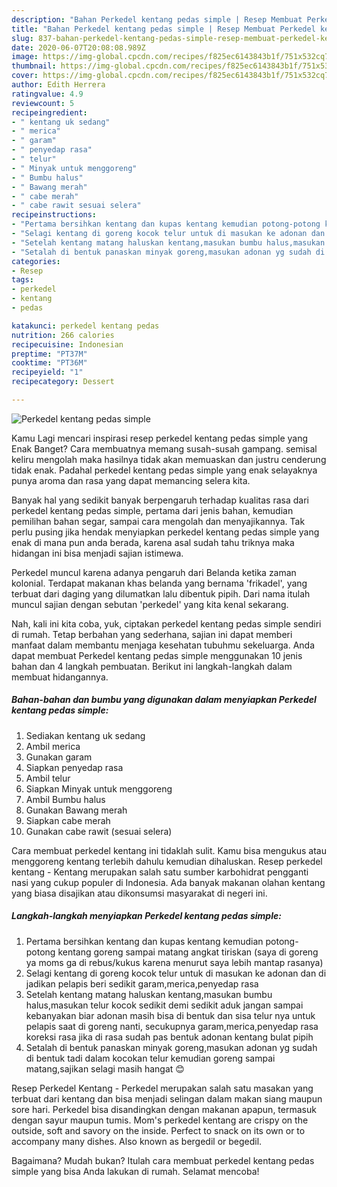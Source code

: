 ```yaml
---
description: "Bahan Perkedel kentang pedas simple | Resep Membuat Perkedel kentang pedas simple Yang Mudah Dan Praktis"
title: "Bahan Perkedel kentang pedas simple | Resep Membuat Perkedel kentang pedas simple Yang Mudah Dan Praktis"
slug: 837-bahan-perkedel-kentang-pedas-simple-resep-membuat-perkedel-kentang-pedas-simple-yang-mudah-dan-praktis
date: 2020-06-07T20:08:08.989Z
image: https://img-global.cpcdn.com/recipes/f825ec6143843b1f/751x532cq70/perkedel-kentang-pedas-simple-foto-resep-utama.jpg
thumbnail: https://img-global.cpcdn.com/recipes/f825ec6143843b1f/751x532cq70/perkedel-kentang-pedas-simple-foto-resep-utama.jpg
cover: https://img-global.cpcdn.com/recipes/f825ec6143843b1f/751x532cq70/perkedel-kentang-pedas-simple-foto-resep-utama.jpg
author: Edith Herrera
ratingvalue: 4.9
reviewcount: 5
recipeingredient:
- " kentang uk sedang"
- " merica"
- " garam"
- " penyedap rasa"
- " telur"
- " Minyak untuk menggoreng"
- " Bumbu halus"
- " Bawang merah"
- " cabe merah"
- " cabe rawit sesuai selera"
recipeinstructions:
- "Pertama bersihkan kentang dan kupas kentang kemudian potong-potong kentang goreng sampai matang angkat tiriskan (saya di goreng ya moms ga di rebus/kukus karena menurut saya lebih mantap rasanya)"
- "Selagi kentang di goreng kocok telur untuk di masukan ke adonan dan di jadikan pelapis beri sedikit garam,merica,penyedap rasa"
- "Setelah kentang matang haluskan kentang,masukan bumbu halus,masukan telur kocok sedikit demi sedikit aduk jangan sampai kebanyakan biar adonan masih bisa di bentuk dan sisa telur nya untuk pelapis saat di goreng nanti, secukupnya garam,merica,penyedap rasa koreksi rasa jika di rasa sudah pas bentuk adonan kentang bulat pipih"
- "Setalah di bentuk panaskan minyak goreng,masukan adonan yg sudah di bentuk tadi dalam kocokan telur kemudian goreng sampai matang,sajikan selagi masih hangat 😊"
categories:
- Resep
tags:
- perkedel
- kentang
- pedas

katakunci: perkedel kentang pedas 
nutrition: 266 calories
recipecuisine: Indonesian
preptime: "PT37M"
cooktime: "PT36M"
recipeyield: "1"
recipecategory: Dessert

---
```



![Perkedel kentang pedas simple](https://img-global.cpcdn.com/recipes/f825ec6143843b1f/751x532cq70/perkedel-kentang-pedas-simple-foto-resep-utama.jpg)

Kamu Lagi mencari inspirasi resep perkedel kentang pedas simple yang Enak Banget? Cara membuatnya memang susah-susah gampang. semisal keliru mengolah maka hasilnya tidak akan memuaskan dan justru cenderung tidak enak. Padahal perkedel kentang pedas simple yang enak selayaknya punya aroma dan rasa yang dapat memancing selera kita.

Banyak hal yang sedikit banyak berpengaruh terhadap kualitas rasa dari perkedel kentang pedas simple, pertama dari jenis bahan, kemudian pemilihan bahan segar, sampai cara mengolah dan menyajikannya. Tak perlu pusing jika hendak menyiapkan perkedel kentang pedas simple yang enak di mana pun anda berada, karena asal sudah tahu triknya maka hidangan ini bisa menjadi sajian istimewa.

Perkedel muncul karena adanya pengaruh dari Belanda ketika zaman kolonial. Terdapat makanan khas belanda yang bernama &#39;frikadel&#39;, yang terbuat dari daging yang dilumatkan lalu dibentuk pipih. Dari nama itulah muncul sajian dengan sebutan &#39;perkedel&#39; yang kita kenal sekarang.


Nah, kali ini kita coba, yuk, ciptakan perkedel kentang pedas simple sendiri di rumah. Tetap berbahan yang sederhana, sajian ini dapat memberi manfaat dalam membantu menjaga kesehatan tubuhmu sekeluarga. Anda dapat membuat Perkedel kentang pedas simple menggunakan 10 jenis bahan dan 4 langkah pembuatan. Berikut ini langkah-langkah dalam membuat hidangannya.

<!--inarticleads1-->

##### Bahan-bahan dan bumbu yang digunakan dalam menyiapkan Perkedel kentang pedas simple:

1. Sediakan  kentang uk sedang
1. Ambil  merica
1. Gunakan  garam
1. Siapkan  penyedap rasa
1. Ambil  telur
1. Siapkan  Minyak untuk menggoreng
1. Ambil  Bumbu halus
1. Gunakan  Bawang merah
1. Siapkan  cabe merah
1. Gunakan  cabe rawit (sesuai selera)


Cara membuat perkedel kentang ini tidaklah sulit. Kamu bisa mengukus atau menggoreng kentang terlebih dahulu kemudian dihaluskan. Resep perkedel kentang - Kentang merupakan salah satu sumber karbohidrat pengganti nasi yang cukup populer di Indonesia. Ada banyak makanan olahan kentang yang biasa disajikan atau dikonsumsi masyarakat di negeri ini. 

<!--inarticleads2-->

##### Langkah-langkah menyiapkan Perkedel kentang pedas simple:

1. Pertama bersihkan kentang dan kupas kentang kemudian potong-potong kentang goreng sampai matang angkat tiriskan (saya di goreng ya moms ga di rebus/kukus karena menurut saya lebih mantap rasanya)
1. Selagi kentang di goreng kocok telur untuk di masukan ke adonan dan di jadikan pelapis beri sedikit garam,merica,penyedap rasa
1. Setelah kentang matang haluskan kentang,masukan bumbu halus,masukan telur kocok sedikit demi sedikit aduk jangan sampai kebanyakan biar adonan masih bisa di bentuk dan sisa telur nya untuk pelapis saat di goreng nanti, secukupnya garam,merica,penyedap rasa koreksi rasa jika di rasa sudah pas bentuk adonan kentang bulat pipih
1. Setalah di bentuk panaskan minyak goreng,masukan adonan yg sudah di bentuk tadi dalam kocokan telur kemudian goreng sampai matang,sajikan selagi masih hangat 😊


Resep Perkedel Kentang - Perkedel merupakan salah satu masakan yang terbuat dari kentang dan bisa menjadi selingan dalam makan siang maupun sore hari. Perkedel bisa disandingkan dengan makanan apapun, termasuk dengan sayur maupun tumis. Mom&#39;s perkedel kentang are crispy on the outside, soft and savory on the inside. Perfect to snack on its own or to accompany many dishes. Also known as bergedil or begedil. 

Bagaimana? Mudah bukan? Itulah cara membuat perkedel kentang pedas simple yang bisa Anda lakukan di rumah. Selamat mencoba!
